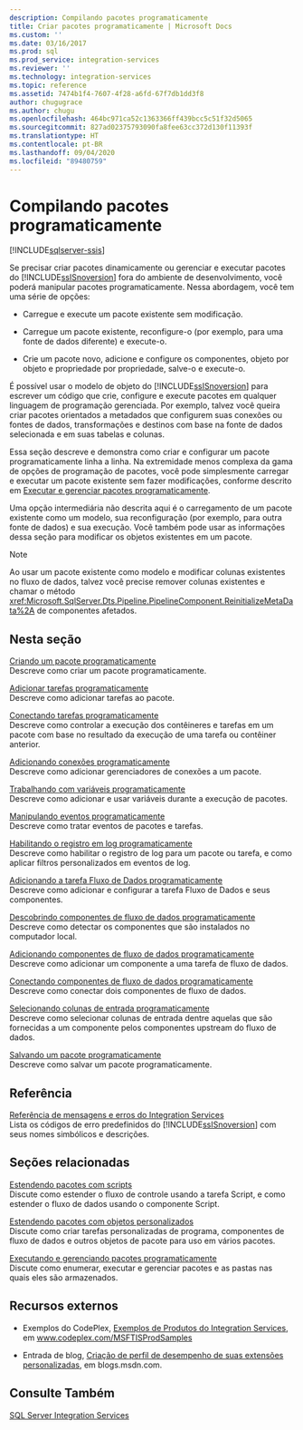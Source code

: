 ```yaml
---
description: Compilando pacotes programaticamente
title: Criar pacotes programaticamente | Microsoft Docs
ms.custom: ''
ms.date: 03/16/2017
ms.prod: sql
ms.prod_service: integration-services
ms.reviewer: ''
ms.technology: integration-services
ms.topic: reference
ms.assetid: 7474b1f4-7607-4f28-a6fd-67f7db1dd3f8
author: chugugrace
ms.author: chugu
ms.openlocfilehash: 464bc971ca52c1363366ff439bcc5c51f32d5065
ms.sourcegitcommit: 827ad02375793090fa8fee63cc372d130f11393f
ms.translationtype: HT
ms.contentlocale: pt-BR
ms.lasthandoff: 09/04/2020
ms.locfileid: "89480759"
---
```

# <a name="building-packages-programmatically"></a>Compilando pacotes programaticamente

[!INCLUDE[sqlserver-ssis](../../includes/applies-to-version/sqlserver-ssis.md)]


  Se precisar criar pacotes dinamicamente ou gerenciar e executar pacotes do [!INCLUDE[ssISnoversion](../../includes/ssisnoversion-md.md)] fora do ambiente de desenvolvimento, você poderá manipular pacotes programaticamente. Nessa abordagem, você tem uma série de opções:  
  
-   Carregue e execute um pacote existente sem modificação.  
  
-   Carregue um pacote existente, reconfigure-o (por exemplo, para uma fonte de dados diferente) e execute-o.  
  
-   Crie um pacote novo, adicione e configure os componentes, objeto por objeto e propriedade por propriedade, salve-o e execute-o.  
  
 É possível usar o modelo de objeto do [!INCLUDE[ssISnoversion](../../includes/ssisnoversion-md.md)] para escrever um código que crie, configure e execute pacotes em qualquer linguagem de programação gerenciada. Por exemplo, talvez você queira criar pacotes orientados a metadados que configurem suas conexões ou fontes de dados, transformações e destinos com base na fonte de dados selecionada e em suas tabelas e colunas.  
  
 Essa seção descreve e demonstra como criar e configurar um pacote programaticamente linha a linha. Na extremidade menos complexa da gama de opções de programação de pacotes, você pode simplesmente carregar e executar um pacote existente sem fazer modificações, conforme descrito em [Executar e gerenciar pacotes programaticamente](../../integration-services/run-manage-packages-programmatically/running-and-managing-packages-programmatically.md).  
  
 Uma opção intermediária não descrita aqui é o carregamento de um pacote existente como um modelo, sua reconfiguração (por exemplo, para outra fonte de dados) e sua execução. Você também pode usar as informações dessa seção para modificar os objetos existentes em um pacote.  
  
> [!NOTE]  
>  Ao usar um pacote existente como modelo e modificar colunas existentes no fluxo de dados, talvez você precise remover colunas existentes e chamar o método <xref:Microsoft.SqlServer.Dts.Pipeline.PipelineComponent.ReinitializeMetaData%2A> de componentes afetados.  
  
## <a name="in-this-section"></a>Nesta seção  
 [Criando um pacote programaticamente](../../integration-services/building-packages-programmatically/creating-a-package-programmatically.md)  
 Descreve como criar um pacote programaticamente.  
  
 [Adicionar tarefas programaticamente](../../integration-services/building-packages-programmatically/adding-tasks-programmatically.md)  
 Descreve como adicionar tarefas ao pacote.  
  
 [Conectando tarefas programaticamente](../../integration-services/building-packages-programmatically/connecting-tasks-programmatically.md)  
 Descreve como controlar a execução dos contêineres e tarefas em um pacote com base no resultado da execução de uma tarefa ou contêiner anterior.  
  
 [Adicionando conexões programaticamente](../../integration-services/building-packages-programmatically/adding-connections-programmatically.md)  
 Descreve como adicionar gerenciadores de conexões a um pacote.  
  
 [Trabalhando com variáveis programaticamente](../../integration-services/building-packages-programmatically/working-with-variables-programmatically.md)  
 Descreve como adicionar e usar variáveis durante a execução de pacotes.  
  
 [Manipulando eventos programaticamente](../../integration-services/building-packages-programmatically/handling-events-programmatically.md)  
 Descreve como tratar eventos de pacotes e tarefas.  
  
 [Habilitando o registro em log programaticamente](../../integration-services/building-packages-programmatically/enabling-logging-programmatically.md)  
 Descreve como habilitar o registro de log para um pacote ou tarefa, e como aplicar filtros personalizados em eventos de log.  
  
 [Adicionando a tarefa Fluxo de Dados programaticamente](../../integration-services/building-packages-programmatically/adding-the-data-flow-task-programmatically.md)  
 Descreve como adicionar e configurar a tarefa Fluxo de Dados e seus componentes.  
  
 [Descobrindo componentes de fluxo de dados programaticamente](../../integration-services/building-packages-programmatically/discovering-data-flow-components-programmatically.md)  
 Descreve como detectar os componentes que são instalados no computador local.  
  
 [Adicionando componentes de fluxo de dados programaticamente](../../integration-services/building-packages-programmatically/adding-data-flow-components-programmatically.md)  
 Descreve como adicionar um componente a uma tarefa de fluxo de dados.  
  
 [Conectando componentes de fluxo de dados programaticamente](../../integration-services/building-packages-programmatically/connecting-data-flow-components-programmatically.md)  
 Descreve como conectar dois componentes de fluxo de dados.  
  
 [Selecionando colunas de entrada programaticamente](../../integration-services/building-packages-programmatically/selecting-input-columns-programmatically.md)  
 Descreve como selecionar colunas de entrada dentre aquelas que são fornecidas a um componente pelos componentes upstream do fluxo de dados.  
  
 [Salvando um pacote programaticamente](../../integration-services/building-packages-programmatically/saving-a-package-programmatically.md)  
 Descreve como salvar um pacote programaticamente.  
  
## <a name="reference"></a>Referência  
 [Referência de mensagens e erros do Integration Services](../../integration-services/integration-services-error-and-message-reference.md)  
 Lista os códigos de erro predefinidos do [!INCLUDE[ssISnoversion](../../includes/ssisnoversion-md.md)] com seus nomes simbólicos e descrições.  
  
## <a name="related-sections"></a>Seções relacionadas  
 [Estendendo pacotes com scripts](../../integration-services/extending-packages-scripting/extending-packages-with-scripting.md)  
 Discute como estender o fluxo de controle usando a tarefa Script, e como estender o fluxo de dados usando o componente Script.  
  
 [Estendendo pacotes com objetos personalizados](../../integration-services/extending-packages-custom-objects/extending-packages-with-custom-objects.md)  
 Discute como criar tarefas personalizadas de programa, componentes de fluxo de dados e outros objetos de pacote para uso em vários pacotes.  
  
 [Executando e gerenciando pacotes programaticamente](../../integration-services/run-manage-packages-programmatically/running-and-managing-packages-programmatically.md)  
 Discute como enumerar, executar e gerenciar pacotes e as pastas nas quais eles são armazenados.  
  
## <a name="external-resources"></a>Recursos externos  
  
-   Exemplos do CodePlex, [Exemplos de Produtos do Integration Services](https://go.microsoft.com/fwlink/?LinkID=131204), em www.codeplex.com/MSFTISProdSamples  
  
-   Entrada de blog, [Criação de perfil de desempenho de suas extensões personalizadas](https://techcommunity.microsoft.com/t5/sql-server-integration-services/performance-profiling-your-custom-extensions/ba-p/387490), em blogs.msdn.com.  

## <a name="see-also"></a>Consulte Também  
 [SQL Server Integration Services](../../integration-services/sql-server-integration-services.md)  
  
  
